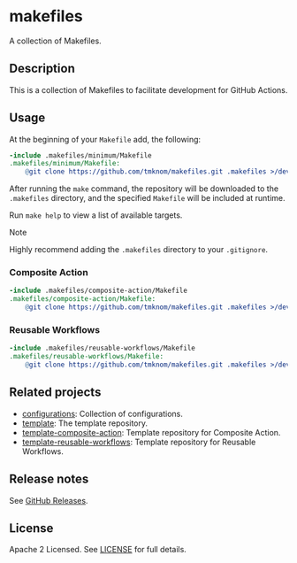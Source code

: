 # makefiles

A collection of Makefiles.

## Description

This is a collection of Makefiles to facilitate development for GitHub Actions.

## Usage

At the beginning of your `Makefile` add, the following:

```makefile
-include .makefiles/minimum/Makefile
.makefiles/minimum/Makefile:
	@git clone https://github.com/tmknom/makefiles.git .makefiles >/dev/null 2>&1
```

After running the `make` command, the repository will be downloaded to the `.makefiles` directory,
and the specified `Makefile` will be included at runtime.

Run `make help` to view a list of available targets.

> [!NOTE]
> Highly recommend adding the `.makefiles` directory to your `.gitignore`.

### Composite Action

```makefile
-include .makefiles/composite-action/Makefile
.makefiles/composite-action/Makefile:
	@git clone https://github.com/tmknom/makefiles.git .makefiles >/dev/null 2>&1
```

### Reusable Workflows

```makefile
-include .makefiles/reusable-workflows/Makefile
.makefiles/reusable-workflows/Makefile:
	@git clone https://github.com/tmknom/makefiles.git .makefiles >/dev/null 2>&1
```

## Related projects

- [configurations](https://github.com/tmknom/configurations): Collection of configurations.
- [template](https://github.com/tmknom/template): The template repository.
- [template-composite-action](https://github.com/tmknom/template-composite-action): Template repository for Composite Action.
- [template-reusable-workflows](https://github.com/tmknom/template-reusable-workflows): Template repository for Reusable Workflows.

## Release notes

See [GitHub Releases][releases].

## License

Apache 2 Licensed. See [LICENSE](LICENSE) for full details.

[releases]: https://github.com/tmknom/makefiles/releases
